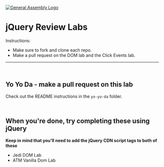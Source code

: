[![General Assembly Logo](https://camo.githubusercontent.com/1a91b05b8f4d44b5bbfb83abac2b0996d8e26c92/687474703a2f2f692e696d6775722e636f6d2f6b6538555354712e706e67)](https://generalassemb.ly/education/web-development-immersive)

# jQuery Review Labs

Instructions:

- Make sure to fork and clone each repo.
- Make a pull request on the DOM lab and the Click Events lab.

***

<br />

## Yo Yo Da - make a pull request on this lab

Check out the README instructions in the `yo-yo-da` folder.


<br>


## When you're done, try completing these using jQuery

**Keep in mind that you'll need to add the jQuery CDN script tags to both of these**

- Jedi DOM Lab
- ATM Vanilla Dom Lab

